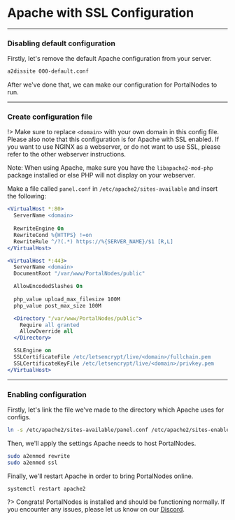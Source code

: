 # Apache with SSL Configuration

***

### Disabling default configuration

Firstly, let's remove the default Apache configuration from your server.
```bash
a2dissite 000-default.conf
```

After we've done that, we can make our configuration for PortalNodes to run.

***

### Create configuration file

!> Make sure to replace `<domain>` with your own domain in this config file.
Please also note that this configuration is for Apache with SSL enabled.
If you want to use NGINX as a webserver, or do not want to use SSL, please refer
to the other webserver instructions.

Note: When using Apache, make sure you have the `libapache2-mod-php` package installed or else PHP will not display on your webserver.

Make a file called `panel.conf` in `/etc/apache2/sites-available` and insert the following:

```apache
<VirtualHost *:80>
  ServerName <domain>
  
  RewriteEngine On
  RewriteCond %{HTTPS} !=on
  RewriteRule ^/?(.*) https://%{SERVER_NAME}/$1 [R,L] 
</VirtualHost>

<VirtualHost *:443>
  ServerName <domain>
  DocumentRoot "/var/www/PortalNodes/public"

  AllowEncodedSlashes On
  
  php_value upload_max_filesize 100M
  php_value post_max_size 100M

  <Directory "/var/www/PortalNodes/public">
    Require all granted
    AllowOverride all
  </Directory>

  SSLEngine on
  SSLCertificateFile /etc/letsencrypt/live/<domain>/fullchain.pem
  SSLCertificateKeyFile /etc/letsencrypt/live/<domain>/privkey.pem
</VirtualHost> 
```

***

### Enabling configuration

Firstly, let's link the file we've made to the directory which Apache uses for configs.
```bash
ln -s /etc/apache2/sites-available/panel.conf /etc/apache2/sites-enabled/panel.conf
```

Then, we'll apply the settings Apache needs to host PortalNodes.
```bash
sudo a2enmod rewrite
sudo a2enmod ssl
```

Finally, we'll restart Apache in order to bring PortalNodes online.
```bash
systemctl restart apache2
```

?>
Congrats! PortalNodes is installed and should be functioning normally.
If you encounter any issues, please let us know on our [Discord](https://discord.gg/wQZfeVrT2D).
